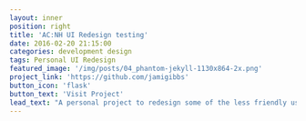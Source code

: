 ```yaml
---
layout: inner
position: right
title: 'AC:NH UI Redesign testing'
date: 2016-02-20 21:15:00
categories: development design
tags: Personal UI Redesign
featured_image: '/img/posts/04_phantom-jekyll-1130x864-2x.png'
project_link: 'https://github.com/jamigibbs'
button_icon: 'flask'
button_text: 'Visit Project'
lead_text: "A personal project to redesign some of the less friendly user interface in Nintendo's Animal Crossing:New Horizons game."
---
```

